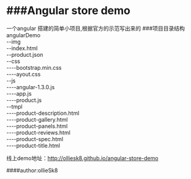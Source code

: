 ###Angular store demo
====================================
一个angular 搭建的简单小项目,根据官方的示范写出来的
###项目目录结构
angularDemo  <br />
--img  <br />
--index.html  <br/> 
--product.json  <br />
--css  <br />
----bootstrap.min.css  <br />
----ayout.css  <br />
--js   <br />
----angular-1.3.0.js  <br />
----app.js  <br />
----product.js  <br />
--tmpl  <br />
----product-description.html  <br/>
----product-gallery.html  <br/>
----product-panels.html  <br/>
----product-reviews.html  <br/>
----product-spec.html  <br/>
----product-title.html  <br/>

线上demo地址：http://olliesk8.github.io/angular-store-demo

####author:ollieSk8
